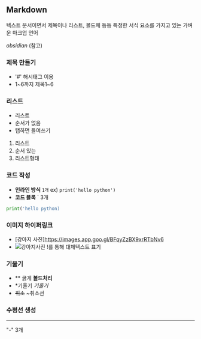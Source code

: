 ## Markdown
텍스트 문서이면서 제목이나 리스트, 볼드체 등등 특정한 서식 요소를 가지고 있는 가벼운 마크업 언어

*obsidian* (참고)
### 제목 만들기
- '#' 해시태그 이용
- 1~6까지 제목1~6
### 리스트
- 리스트
- 순서가 없음
- 탭하면 들여쓰기
1. 리스트
1. 순서 있는
2. 리스트형태
### 코드 작성
- **인라인 방식**
` 1개 `
ex) `print('hello python')`
- **코드 블록**
` 3개
```python
print('hello python)
```
### 이미지 하이퍼링크
- [강아지 사진]https://images.app.goo.gl/BFqyZzBX9xrRTbNv6
- ![강아지사진](https://images.app.goo.gl/BFqyZzBX9xrRTbNv6)
!를 통해 대체텍스트 표기
### 기울기
- ** 굵게
 **볼드처리**
- *기울기
*기울기*
- ~~취소~~
~취소선
### 수평선 생성
---
"-" 3개